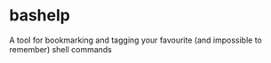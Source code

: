 bashelp
=======

A tool for bookmarking and tagging your favourite (and impossible to remember) shell commands
